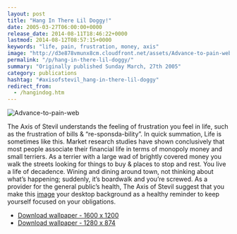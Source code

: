```yaml
---
layout: post
title: "Hang In There Lil Doggy!"
date: 2005-03-27T06:00:00+0000
release_date: 2014-08-11T18:46:22+0000
lastmod: 2014-08-12T08:57:15+0000
keywords: "life, pain, frustration, money, axis"
image: "http://d3e878vmunx8cm.cloudfront.net/assets/Advance-to-pain-web.jpg"
permalink: "/p/hang-in-there-lil-doggy/"
summary: "Originally published Sunday March, 27th 2005"
category: publications
hashtag: "#axisofstevil_hang-in-there-lil-doggy"
redirect_from:
  - /hangindog.htm
---
```


[id_1]: http://d3e878vmunx8cm.cloudfront.net/assets/Advance-to-pain-web.jpg "Advance-to-pain-web"
![Advance-to-pain-web][id_1]

The Axis of Stevil understands the feeling of frustration you feel in life, such as the frustration of bills & “re-sponsda-bility”. In quick summation, Life is sometimes like this. Market research studies have shown conclusively that most people associate their financial life in terms of monopoly money and small terriers. As a terrier with a large wad of brightly covered money you walk the streets looking for things to buy & places to stop and rest. You live a life of decadence. Wining and dining around town, not thinking about what’s happening; suddenly, it’s boardwalk and you’re screwed. As a provider for the general public’s health, The Axis of Stevil suggest that you make this [image](http://d3e878vmunx8cm.cloudfront.net/assets/Advancetopain1600x1200.jpg "1600X1200") your desktop background as a healthy reminder to keep yourself focused on your obligations.

- [Download wallpaper - 1600 x 1200](http://d3e878vmunx8cm.cloudfront.net/assets/Advancetopain1600x1200.jpg)
- [Download wallpaper - 1280 x 874](http://d3e878vmunx8cm.cloudfront.net/assets/Advancetopain1280x854.jpg)


